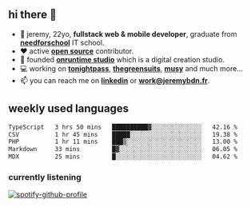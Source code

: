 ## hi there 👋

- 👦 jeremy,  22yo, **fullstack web & mobile developer**, graduate from **[needforschool](https://www.needfor-school.com/)** IT school.
- ❤️ active **[open source](https://github.com/jerembdn)** contributor.
- 🧠 founded **[onruntime studio](https://github.com/onruntime)** which is a digital creation studio.
- 💻 working on **[tonightpass](https://tonightpass.com)**, **[thegreensuits](https://thegreensuits.fr)**, **[musy](https://github.com/musyapp)** and much more...
- 📫 you can reach me on **[linkedin](https://www.linkedin.com/in/jeremybdn/)** or **[work@jeremybdn.fr](mailto:work@jeremybdn.fr)**.

## weekly used languages

<!--START_SECTION:waka-->

```txt
TypeScript   3 hrs 50 mins   ██████████▓░░░░░░░░░░░░░░   42.16 %
CSV          1 hr 45 mins    █████░░░░░░░░░░░░░░░░░░░░   19.38 %
PHP          1 hr 11 mins    ███▒░░░░░░░░░░░░░░░░░░░░░   13.00 %
Markdown     33 mins         █▓░░░░░░░░░░░░░░░░░░░░░░░   06.05 %
MDX          25 mins         █░░░░░░░░░░░░░░░░░░░░░░░░   04.62 %
```

<!--END_SECTION:waka-->

### currently listening
[![spotify-github-profile](https://spotify-github-profile.vercel.app/api/view?uid=31ugdvkonmhxzbnkai2r7ue2empe&cover_image=true&theme=natemoo-re&show_offline=false&background_color=121212&bar_color=3356d7&bar_color_cover=false)](https://open.spotify.com/user/31225jnpumbhbpldcz2wjg24aymi)
